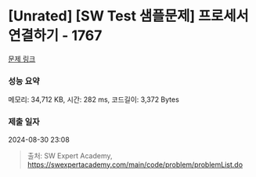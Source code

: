 # [Unrated] [SW Test 샘플문제] 프로세서 연결하기 - 1767 

[문제 링크](https://swexpertacademy.com/main/code/problem/problemDetail.do?contestProbId=AV4suNtaXFEDFAUf) 

### 성능 요약

메모리: 34,712 KB, 시간: 282 ms, 코드길이: 3,372 Bytes

### 제출 일자

2024-08-30 23:08



> 출처: SW Expert Academy, https://swexpertacademy.com/main/code/problem/problemList.do